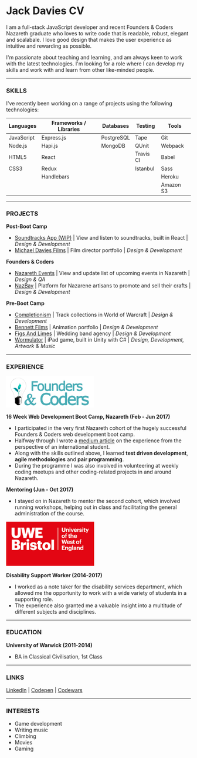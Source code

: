 # Jack Davies CV
I am a full-stack JavaScript developer and recent Founders & Coders Nazareth graduate who loves to write code that is readable, robust, elegant and scalabale. I love good design that makes the user experience as intuitive and rewarding as possible.

I'm passionate about teaching and learning, and am always keen to work with the latest technologies. I'm looking for a role where I can develop my skills and work with and learn from other like-minded people.

***

### SKILLS

I've recently been working on a range of projects using the following technologies:

| Languages | Frameworks / Libraries | Databases | Testing | Tools
| --- | --- | --- | --- | --- |
| JavaScript | Express.js | PostgreSQL | Tape | Git
| Node.js | Hapi.js | MongoDB | QUnit | Webpack
| HTML5 | React | | Travis CI | Babel
| CSS3 | Redux | | Istanbul | Sass
| | Handlebars | | | Heroku
| | | | | Amazon S3
***

### PROJECTS

**Post-Boot Camp**
- [Soundtracks App (WIP)](https://github.com/JWLD/soundtracks-react) | View and listen to soundtracks, built in React | *Design & Development*
- [Michael Davies Films](https://github.com/JWLD/michaeldaviesfilms) | Film director portfolio | *Design & Development*

**Founders & Coders**
- [Nazareth Events](https://github.com/foundersandcoders/nazareth-events) | View and update list of upcoming events in Nazareth | *Design & QA*
- [NazBay](https://github.com/JWLD/NazBay) | Platform for Nazarene artisans to promote and sell their crafts | *Design & Development*

**Pre-Boot Camp**
- [Completionism](https://github.com/JWLD/completionism) | Track collections in World of Warcraft | *Design & Development*
- [Bennett Films](https://github.com/JWLD/bennettfilms) | Animation portfolio | *Design & Development*
- [Figs And Limes](https://github.com/JWLD/figsandlimes) | Wedding band agency | *Design & Development*
- [Wormulator](https://github.com/JWLD/wormulator) | iPad game, built in Unity with C# | *Design, Development, Artwork & Music*

***

### EXPERIENCE

<img width="240" src="https://github.com/JWLD/CV/blob/master/assets/fac.png" alt="Founders and Coders">

**16 Week Web Development Boot Camp, Nazareth (Feb - Jun 2017)**
- I participated in the very first Nazareth cohort of the hugely successful Founders & Coders web development boot camp.
- Halfway through I wrote a [medium article](https://medium.com/founders-coders/founders-and-coders-nazareth-life-as-an-international-student-c2be76fb161d) on the experience from the perspective of an international student.
- Along with the skills outlined above, I learned **test driven development**, **agile methodologies** and **pair programming**.
- During the programme I was also involved in volunteering at weekly coding meetups and other coding-related projects in and around Nazareth.

**Mentoring (Jun - Oct 2017)**
- I stayed on in Nazareth to mentor the second cohort, which involved running workshops, helping out in class and facilitating the general administration of the course.

<img width="240" src="https://github.com/JWLD/CV/blob/master/assets/uwe.png" alt="University of the West of England">

**Disability Support Worker (2014-2017)**
- I worked as a note taker for the disability services department, which allowed me the opportunity to work with a wide variety of students in a supporting role.
- The experience also granted me a valuable insight into a multitude of different subjects and disciplines.

***

### EDUCATION

**University of Warwick (2011-2014)**
- BA in Classical Civilisation, 1st Class

***

### LINKS

[LinkedIn](https://www.linkedin.com/in/jack-davies-5a4b0811b/) | [Codepen](https://codepen.io/JWLD91/) | [Codewars](https://www.codewars.com/users/JWLD)

***

### INTERESTS
- Game development
- Writing music
- Climbing
- Movies
- Gaming
